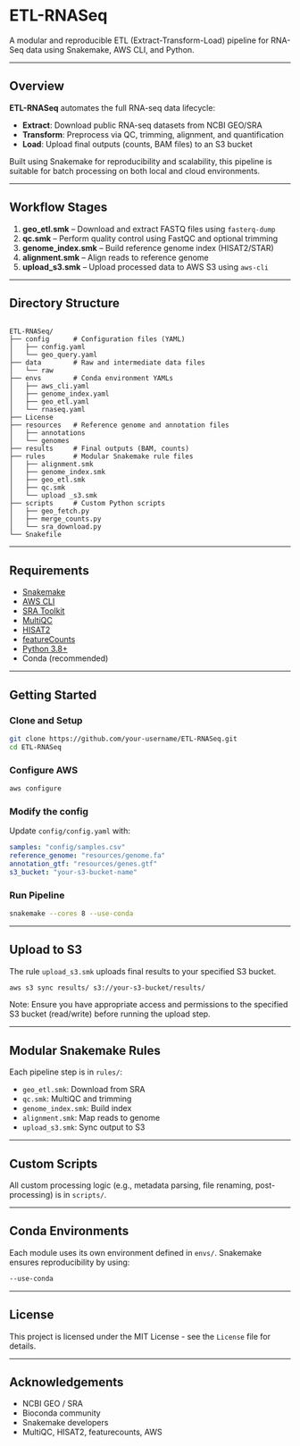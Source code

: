 # ETL-RNASeq

A modular and reproducible ETL (Extract-Transform-Load) pipeline for RNA-Seq data using Snakemake, AWS CLI, and Python.

---

## Overview

**ETL-RNASeq** automates the full RNA-seq data lifecycle:

- **Extract**: Download public RNA-seq datasets from NCBI GEO/SRA
- **Transform**: Preprocess via QC, trimming, alignment, and quantification
- **Load**: Upload final outputs (counts, BAM files) to an S3 bucket

Built using Snakemake for reproducibility and scalability, this pipeline is suitable for batch processing on both local and cloud environments.

---

## Workflow Stages

1. **geo_etl.smk** – Download and extract FASTQ files using `fasterq-dump`
2. **qc.smk** – Perform quality control using FastQC and optional trimming
3. **genome_index.smk** – Build reference genome index (HISAT2/STAR)
4. **alignment.smk** – Align reads to reference genome
5. **upload_s3.smk** – Upload processed data to AWS S3 using `aws-cli`

---

## Directory Structure

```

ETL-RNASeq/
├── config      # Configuration files (YAML)
│   ├── config.yaml
│   └── geo_query.yaml
├── data        # Raw and intermediate data files
│   └── raw
├── envs        # Conda environment YAMLs
│   ├── aws_cli.yaml
│   ├── genome_index.yaml
│   ├── geo_etl.yaml
│   └── rnaseq.yaml
├── License
├── resources   # Reference genome and annotation files
│   ├── annotations 
│   └── genomes
├── results     # Final outputs (BAM, counts)
├── rules       # Modular Snakemake rule files
│   ├── alignment.smk
│   ├── genome_index.smk
│   ├── geo_etl.smk
│   ├── qc.smk
│   └── upload _s3.smk
├── scripts     # Custom Python scripts
│   ├── geo_fetch.py
│   ├── merge_counts.py
│   └── sra_download.py
└── Snakefile

```

---

## Requirements

- [Snakemake](https://snakemake.readthedocs.io)
- [AWS CLI](https://aws.amazon.com/cli/)
- [SRA Toolkit](https://github.com/ncbi/sra-tools)
- [MultiQC](https://seqera.io/multiqc/)
- [HISAT2](https://daehwankimlab.github.io/hisat2/)
- [featureCounts](https://subread.sourceforge.net/featureCounts.html)
- [Python 3.8+](https://www.python.org/downloads/release/python-380/)
- Conda (recommended)

---

## Getting Started

### Clone and Setup

```bash
git clone https://github.com/your-username/ETL-RNASeq.git
cd ETL-RNASeq
```

### Configure AWS

```bash
aws configure
```

### Modify the config

Update `config/config.yaml` with:

```yaml
samples: "config/samples.csv"
reference_genome: "resources/genome.fa"
annotation_gtf: "resources/genes.gtf"
s3_bucket: "your-s3-bucket-name"
```

### Run Pipeline

```bash
snakemake --cores 8 --use-conda
```

---

## Upload to S3

The rule `upload_s3.smk` uploads final results to your specified S3 bucket.

```bash
aws s3 sync results/ s3://your-s3-bucket/results/
```
Note: Ensure you have appropriate access and permissions to the specified S3 bucket (read/write) before running the upload step.

---

## Modular Snakemake Rules

Each pipeline step is in `rules/`:

- `geo_etl.smk`: Download from SRA
- `qc.smk`: MultiQC and trimming
- `genome_index.smk`: Build index
- `alignment.smk`: Map reads to genome
- `upload_s3.smk`: Sync output to S3

---

## Custom Scripts

All custom processing logic (e.g., metadata parsing, file renaming, post-processing) is in `scripts/`.

---

## Conda Environments

Each module uses its own environment defined in `envs/`. Snakemake ensures reproducibility by using:

```bash
--use-conda
```

---

## License

This project is licensed under the MIT License - see the `License` file for details.

---

## Acknowledgements

- NCBI GEO / SRA
- Bioconda community
- Snakemake developers
- MultiQC, HISAT2, featurecounts, AWS
